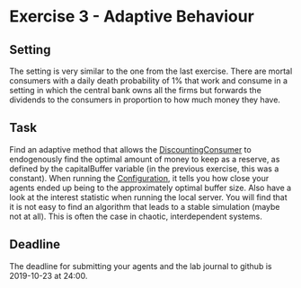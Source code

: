 # Exercise 3 - Adaptive Behaviour

## Setting
The setting is very similar to the one from the last exercise. There are mortal consumers with a daily death probability of 1% that work and consume in a setting in which the central bank owns all the firms but forwards the dividends to the consumers in proportion to how much money they have.

## Task
Find an adaptive method that allows the [DiscountingConsumer](../src/com/agentecon/exercise3/DiscountingConsumer.java) to endogenously find the optimal amount of money to keep as a reserve, as defined by the capitalBuffer variable (in the previous exercise, this was a constant). When running the [Configuration](../src/com/agentecon/exercise3/Configuration.java), it tells you how close your agents ended up being to the approximately optimal buffer size. Also have a look at the interest statistic when running the local server. You will find that it is not easy to find an algorithm that leads to a stable simulation (maybe not at all). This is often the case in chaotic, interdependent systems.

## Deadline

The deadline for submitting your agents and the lab journal to github is 2019-10-23 at 24:00.